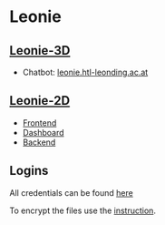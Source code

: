 # Leonie

## [Leonie-3D](https://leonie.htl-leonding.ac.at/)

- Chatbot: [leonie.htl-leonding.ac.at](https://leonie.htl-leonding.ac.at/)

## [Leonie-2D](https://vm105.htl-leonding.ac.at/)

- [Frontend](https://student.cloud.htl-leonding.ac.at/d.pavelescu/frontend)
- [Dashboard](https://student.cloud.htl-leonding.ac.at/d.pavelescu/dashboard)
- [Backend](https://student.cloud.htl-leonding.ac.at/d.pavelescu/backend)

## Logins

All credentials can be found [here](https://github.com/htblaleonie/leonie-documentation/blob/master/Accounts.md.gpg)

To encrypt the files use the [instruction](https://github.com/htblaleonie/leonie-documentation/blob/master/File%20Encryption/file-encryption.md).
